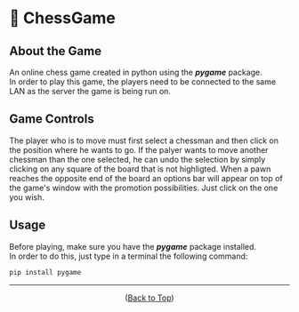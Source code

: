# 🚀 ChessGame

## About the Game
An online chess game created in python using the **_pygame_** package.  
In order to play this game, the players need to be connected to the same LAN as the server the game is being run on.

## Game Controls
The player who is to move must first select a chessman and then click on the position where he wants to go.
If the palyer wants to move another chessman than the one selected, he can undo the selection by simply clicking on any square of the board that is not highligted.
When a pawn reaches the opposite end of the board an options bar will appear on top of the game's window with the promotion possibilities. Just click on the one you wish.  

## Usage
Before playing, make sure you have the **_pygame_** package installed. </br>
In order to do this, just type in a terminal the following command: </br>
```bash
pip install pygame
```


***
<p align = "center"> (<a href = "#top">Back to Top</a>) </p> 
